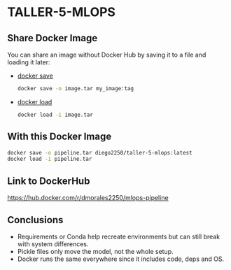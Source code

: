 # TALLER-5-MLOPS
## Share Docker Image

You can share an image without Docker Hub by saving it to a file and loading it later:

- [docker save](https://docs.docker.com/reference/cli/docker/image/save/)  
  ```bash
  docker save -o image.tar my_image:tag
  ```

- [docker load](https://docs.docker.com/reference/cli/docker/image/load)  
  ```bash
  docker load -i image.tar
  ```

## With this Docker Image
```bash
docker save -o pipeline.tar diego2250/taller-5-mlops:latest
docker load -i pipeline.tar
```

## Link to DockerHub
https://hub.docker.com/r/dmorales2250/mlops-pipeline

## Conclusions
- Requirements or Conda help recreate environments but can still break with system differences.  
- Pickle files only move the model, not the whole setup.  
- Docker runs the same everywhere since it includes code, deps and OS.